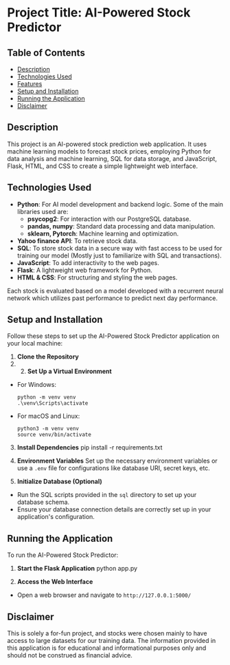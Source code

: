 # Project Title: AI-Powered Stock Predictor

## Table of Contents
- [Description](#description)
- [Technologies Used](#technologies-used)
- [Features](#features)
- [Setup and Installation](#setup-and-installation)
- [Running the Application](#running-the-application)
- [Disclaimer](#disclaimer)
## Description
This project is an AI-powered stock prediction web application. It uses machine learning models to forecast stock prices, employing Python for data analysis and machine learning, SQL for data storage, and JavaScript, Flask, HTML, and CSS to create a simple lightweight web interface.

## Technologies Used
- **Python**: For AI model development and backend logic. Some of the main libraries used are:
  - **psycopg2**: For interaction with our PostgreSQL database.
  - **pandas, numpy**: Standard data processing and data manipulation.
  - **sklearn, Pytorch**: Machine learning and optimization.
- **Yahoo finance API**: To retrieve stock data.
- **SQL**: To store stock data in a secure way with fast access to be used for training our model (Mostly just to familiarize with SQL and transactions).
- **JavaScript**: To add interactivity to the web pages.
- **Flask**: A lightweight web framework for Python.
- **HTML & CSS**: For structuring and styling the web pages.

Each stock is evaluated based on a model developed with a recurrent neural network which utilizes past performance to predict next day performance.

## Setup and Installation
Follow these steps to set up the AI-Powered Stock Predictor application on your local machine:

1. **Clone the Repository**
2. 2. **Set Up a Virtual Environment**
- For Windows:
  ```
  python -m venv venv
  .\venv\Scripts\activate
  ```
- For macOS and Linux:
  ```
  python3 -m venv venv
  source venv/bin/activate
  ```
  

3. **Install Dependencies**
pip install -r requirements.txt

4. **Environment Variables**
Set up the necessary environment variables or use a `.env` file for configurations like database URI, secret keys, etc.

5. **Initialize Database (Optional)**
- Run the SQL scripts provided in the `sql` directory to set up your database schema.
- Ensure your database connection details are correctly set up in your application's configuration.

## Running the Application
To run the AI-Powered Stock Predictor:

1. **Start the Flask Application**
python app.py

3. **Access the Web Interface**
- Open a web browser and navigate to `http://127.0.0.1:5000/`


## Disclaimer
This is solely a for-fun project, and stocks were chosen mainly to have access to large datasets for our training data. The information provided in this application is for educational and informational purposes only and should not be construed as financial advice.
